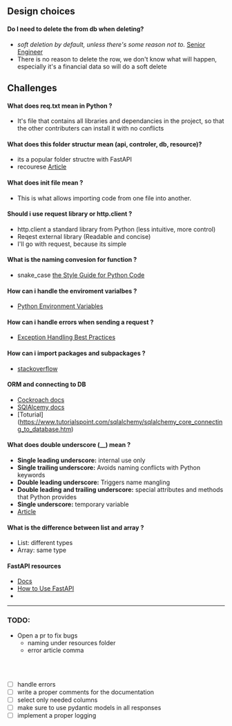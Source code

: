 
## Design choices

#### Do I need to delete the from db when deleting?
- _soft deletion by default, unless there's some reason not to._ [Senior Engineer](https://news.ycombinator.com/item?id=32156009)
- There is no reason to delete the row, we don't know what will happen, especially 
it's a financial data so will do a soft delete

## Challenges

#### What does req.txt mean in Python ?
- It's file that contains all libraries and dependancies in the project, so that the other contributers can install it with no conflicts

#### What does this folder structur mean (api, controler, db, resource)?
- its a popular folder structre with FastAPI
- recourese [Article](https://fastapi.tiangolo.com/tutorial/bigger-applications/)

#### What does __init__ file mean ?
- This is what allows importing code from one file into another.


#### Should i use request library or http.client ?
- http.client a standard library from Python (less intuitive, more control)
- Reqest external library (Readable and concise)
- I'll go with request, because its simple


#### What is the naming convesion for function ?
- snake_case [the Style Guide for Python Code](https://pep8.org/)

#### How can i handle the enviroment varialbes ?
- [Python Environment Variables](https://developer.vonage.com/en/blog/python-environment-variables-a-primer)

#### How can i handle errors when sending a request ?
- [Exception Handling Best Practices](https://www.slingacademy.com/article/python-requests-exception-handling-best-practices/)

#### How can i import packages and subpackages ?
- [stackoverflow](https://stackoverflow.com/questions/71449587/importing-packages-and-subpackages-in-python)

#### ORM and connecting to DB
- [Cockroach docs](https://www.cockroachlabs.com/docs/stable/build-a-python-app-with-cockroachdb-sqlalchemy)
- [SQlAlcemy docs](https://docs.sqlalchemy.org/en/20/tutorial/dbapi_transactions.html)
- [Toturial] (https://www.tutorialspoint.com/sqlalchemy/sqlalchemy_core_connecting_to_database.htm)

#### What does double underscore (__) mean ?
- **Single leading underscore:**  internal use only
- **Single trailing underscore:** Avoids naming conflicts with Python keywords
- **Double leading underscore:** Triggers name mangling 
- **Double leading and trailing underscore:** special attributes and methods that Python provides
- **Single underscore:** temporary variable
- [Article](https://realpython.com/python-double-underscore/)

#### What is the difference between list and array ?
- List: different types
- Array: same type

#### FastAPI resources
- [Docs](https://fastapi.tiangolo.com/tutorial/body-fields/)
- [How to Use FastAPI](https://www.youtube.com/watch?v=SORiTsvnU28)
- 

----
### TODO: 
- Open a pr to fix bugs 
  - naming under resources folder
  - error article comma
  
<br> <br>

- [ ] handle errors
- [ ] write a proper comments for the documentation
- [ ] select only needed columns
- [ ] make sure to use pydantic models in all responses
- [ ] implement a proper logging